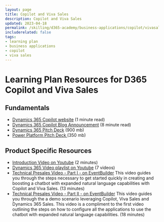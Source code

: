 ```yaml
---
layout: page
title: Copilot and Viva Sales 
description: Copilot and Viva Sales
updated: 2023-04-18
permalink: /skilling/d365-academy/business-applications/copilot/vivasales
includerelated: false
tags:
- learning plan
- business applications
- copilot
- viva sales
---
```


# Learning Plan Resources for D365 Copilot and Viva Sales

## **Fundamentals** 

* <a href="https://www.microsoft.com/en-us/ai/dynamics-365-ai" target="_blank">Dynamics 365 Copilot website<a/> (1 minute read)
* <a href="https://cloudblogs.microsoft.com/dynamics365/bdm/2023/03/06/introducing-microsoft-dynamics-365-copilot-bringing-next-generation-ai-to-every-line-of-business" target="_blank">Dynamics 365 Copilot Blog Announcement<a/> (8 minute read)
* <a href="https://transform.microsoft.com/download?assetname=assets/Business%20Applications%20AI%20Seller%20Pitch%20Deck.pptx&download=1/" target="_blank">Dynamics 365 Pitch Deck<a/> (900 mb)
* <a href="https://transform.microsoft.com/modernwork/download?assetname=assets%2FLow%20Code%20%2B%20AI%20Pitch%20Deck.pptx&download=1" target="_blank">Power Platform Pitch Deck <a/> (350 mb)
  
## **Product Specific Resources** 

* <a href="https://www.youtube.com/watch?v=PAKYggQAlnc" target="_blank">Introduction Video on Youtube<a/> (2 minutes)
* <a href="https://www.youtube.com/playlist?list=PL3SGxR9rKDdZr848K1vSkNHO5F72xJvN4" target="_blank">Dynamics 365 Video playlist on Youtube<a/> (7 videos)
* <a href="https://msuspartners.eventbuilder.com/event/72462" target="_blank">Technical Presales Video - Part I - on EventBuilder<a/> This video guides you through the steps necessary to get started quickly in creating and boosting a chatbot with expanded natural language capabilities with Copilot and Viva Sales. (13 minutes)
* <a href="https://msuspartners.eventbuilder.com/event/74831" target="_blank">Technical Presales Video - Part II - on EventBuilder<a/> This video guides you through the a demo scenario leveraging Copilot, Viva Sales and Dynamics 365 Sales. This video is a compliment to the first video outlining the steps on how to configure all the applications to use the chatbot with expanded natural language capabilities. (18 minutes)